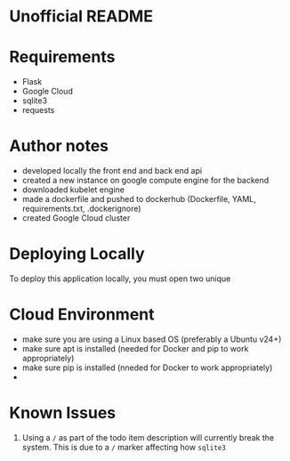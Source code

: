 # Unofficial README

# Requirements
- Flask
- Google Cloud
- sqlite3
- requests


# Author notes
- developed locally the front end and back end api
- created a new instance on google compute engine for the backend
- downloaded kubelet engine
- made a dockerfile and pushed to dockerhub (Dockerfile, YAML, requirements.txt, .dockerignore)
- created Google Cloud cluster


# Deploying Locally

To deploy this application locally, you must open two unique 


# Cloud Environment

- make sure you are using a Linux based OS (preferably a Ubuntu v24+)
- make sure apt is installed (needed for Docker and pip to work appropriately)
- make sure pip is installed (nneded for Docker to work appropriately)
- 

# Known Issues

1) Using a `/` as part of the todo item description will currently break the system. This is due to a `/` marker affecting how `sqlite3` 